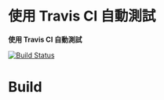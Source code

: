 # 使用 Travis CI 自動測試

**使用 Travis CI 自動測試**

[![Build Status](https://travis-ci.org/kingispeak/PHPUnit.svg?branch=master)](https://travis-ci.org/kingispeak/PHPUnit)

# Build